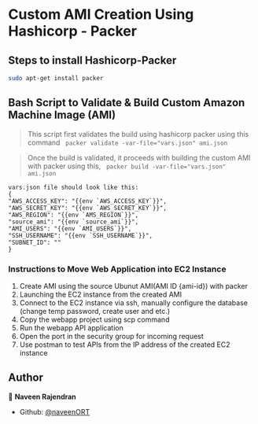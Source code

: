 # Custom AMI Creation Using Hashicorp - Packer

## Steps to install Hashicorp-Packer
```sh
sudo apt-get install packer

```

## Bash Script to Validate & Build Custom Amazon Machine Image (AMI) 
> This script first validates the build using hashicorp packer using this command 
` packer validate -var-file="vars.json" ami.json`
  
> Once the build is validated, it proceeds with building the custom AMI with packer using this,
` packer build -var-file="vars.json" ami.json` 


```
vars.json file should look like this:
{
"AWS_ACCESS_KEY": "{{env `AWS_ACCESS_KEY`}}",
"AWS_SECRET_KEY": "{{env `AWS_SECRET_KEY`}}",
"AWS_REGION": "{{env `AMS_REGION`}}",
"source_ami": "{{env `source_ami`}}",
"AMI_USERS": "{{env `AMI_USERS`}}",
"SSH_USERNAME": "{{env `SSH_USERNAME`}}",
"SUBNET_ID": ""
}
```

### Instructions to Move Web Application into EC2 Instance
1. Create AMI using the source Ubunut AMI(AMI ID {ami-id}) with packer
2. Launching the EC2 instance from the created AMI 
3. Connect to the EC2 instance via ssh, manually configure the database (change temp password, create user and etc.)
4. Copy the webapp project using scp command 
5. Run the webapp API application
6. Open the port in the security group for incoming request
7. Use postman to test APIs from the IP address of the created EC2 instance

## Author
👤 **Naveen Rajendran**
* Github: [@naveenORT](https://github.com/naveenORT)

